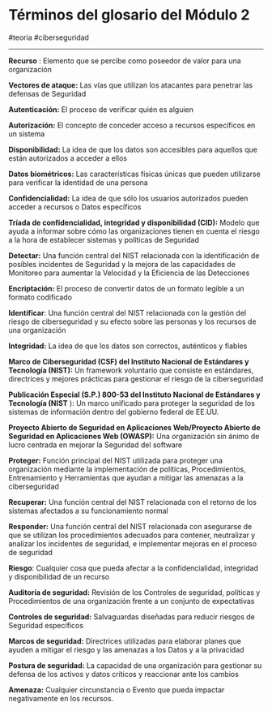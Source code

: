 # Términos del glosario del Módulo 2
#teoria #ciberseguridad 

---
**Recurso** : Elemento que se percibe como poseedor de valor para una organización

**Vectores de ataque:** Las vías que utilizan los atacantes para penetrar las defensas de Seguridad

**Autenticación:** El proceso de verificar quién es alguien

**Autorización:** El concepto de conceder acceso a recursos específicos en un sistema

**Disponibilidad:** La idea de que los datos son accesibles para aquellos que están autorizados a acceder a ellos

**Datos biométricos:** Las características físicas únicas que pueden utilizarse para verificar la identidad de una persona

**Confidencialidad:** La idea de que sólo los usuarios autorizados pueden acceder a recursos o Datos específicos

**Tríada de confidencialidad, integridad y disponibilidad (CID):** Modelo que ayuda a informar sobre cómo las organizaciones tienen en cuenta el riesgo a la hora de establecer sistemas y políticas de Seguridad

**Detectar:** Una función central del NIST relacionada con la identificación de posibles incidentes de Seguridad y la mejora de las capacidades de Monitoreo para aumentar la Velocidad y la Eficiencia de las Detecciones

**Encriptación:** El proceso de convertir datos de un formato legible a un formato codificado

**Identificar**: Una función central del NIST relacionada con la gestión del riesgo de ciberseguridad y su efecto sobre las personas y los recursos de una organización

**Integridad:** La idea de que los datos son correctos, auténticos y fiables

**Marco de Ciberseguridad (CSF) del Instituto Nacional de Estándares y Tecnología (NIST):** Un framework voluntario que consiste en estándares, directrices y mejores prácticas para gestionar el riesgo de la ciberseguridad

**Publicación Especial (S.P.) 800-53 del Instituto Nacional de Estándares y Tecnología (NIST** ): Un marco unificado para proteger la seguridad de los sistemas de información dentro del gobierno federal de EE.UU.

**Proyecto Abierto de Seguridad en Aplicaciones Web/Proyecto Abierto de Seguridad en Aplicaciones Web (OWASP):** Una organización sin ánimo de lucro centrada en mejorar la Seguridad del software

**Proteger:** Función principal del NIST utilizada para proteger una organización mediante la implementación de políticas, Procedimientos, Entrenamiento y Herramientas que ayudan a mitigar las amenazas a la ciberseguridad

**Recuperar:** Una función central del NIST relacionada con el retorno de los sistemas afectados a su funcionamiento normal

**Responder:** Una función central del NIST relacionada con asegurarse de que se utilizan los procedimientos adecuados para contener, neutralizar y analizar los incidentes de seguridad, e implementar mejoras en el proceso de seguridad

**Riesgo**: Cualquier cosa que pueda afectar a la confidencialidad, integridad y disponibilidad de un recurso

**Auditoría de seguridad:** Revisión de los Controles de seguridad, políticas y Procedimientos de una organización frente a un conjunto de expectativas

**Controles de seguridad:** Salvaguardas diseñadas para reducir riesgos de Seguridad específicos

**Marcos de seguridad:** Directrices utilizadas para elaborar planes que ayuden a mitigar el riesgo y las amenazas a los Datos y a la privacidad

**Postura de seguridad:** La capacidad de una organización para gestionar su defensa de los activos y datos críticos y reaccionar ante los cambios

**Amenaza:** Cualquier circunstancia o Evento que pueda impactar negativamente en los recursos.